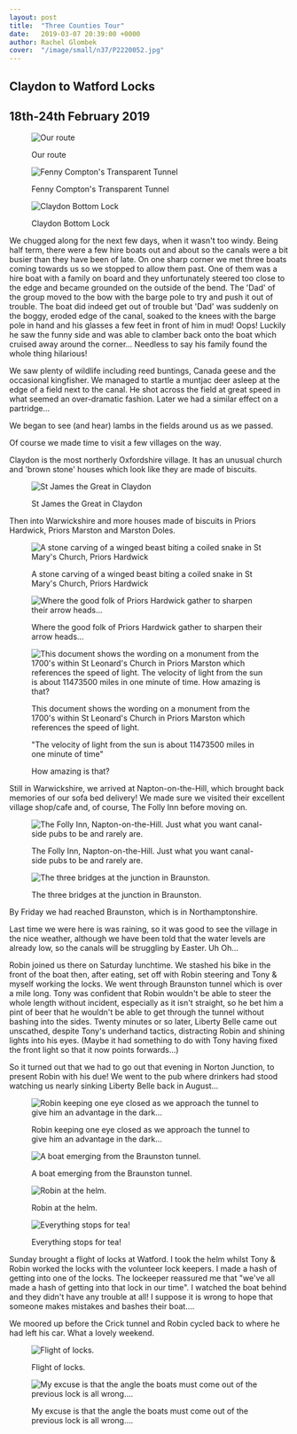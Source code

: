 ```yaml
---
layout: post
title:  "Three Counties Tour"
date:   2019-03-07 20:39:00 +0000
author: Rachel Glombek
cover:  "/image/small/n37/P2220052.jpg"
---
```


<h2>Claydon to Watford Locks</h2>

<h2>18th-24th February 2019</h2>

<figure>
 <img src="{{site.baseurl}}/image/maps/n37map.png" alt="Our route" >
 <figcaption>
 <p>Our route</p>
 </figcaption>
</figure>

<figure>
 <img src="{{site.baseurl}}/image/small/n37/DSCN1853.jpg" alt="Fenny Compton's Transparent Tunnel" >
 <figcaption>
 <p>Fenny Compton's Transparent Tunnel</p>
 </figcaption>
</figure>

<figure>
 <img src="{{site.baseurl}}/image/small/n37/DSCN1844.jpg" alt="Claydon Bottom Lock" >
 <figcaption>
 <p>Claydon Bottom Lock</p>
 </figcaption>
</figure>


<p>We chugged along for the next few days, when it wasn't too windy. Being half term, there were a few hire boats out and about so the canals were a bit busier than they have been of late. On one sharp corner we met three boats coming towards us so we stopped to allow them past. One of them was a hire boat with a family on board and they unfortunately steered too close to the edge and became grounded on the outside of the bend. The 'Dad' of the group moved to the bow with the barge pole to try and push it out of trouble. The boat did indeed get out of trouble but 'Dad' was suddenly on the boggy, eroded edge of the canal, soaked to the knees with the barge pole in hand and his glasses a few feet in front of him in mud! Oops! Luckily he saw the funny side and was able to clamber back onto the boat which cruised away around the corner... Needless to say his family found the whole thing hilarious!</p>


<p>We saw plenty of wildlife including reed buntings, Canada geese and the occasional kingfisher. We managed to startle a muntjac deer asleep at the edge of a field next to the canal. He shot across the field at great speed in what seemed an over-dramatic fashion. Later we had a similar effect on a partridge...</p>


<p>We began to see (and hear) lambs in the fields around us as we passed.</p>


<p>Of course we made time to visit a few villages on the way.</p>

<p>Claydon  is the most northerly Oxfordshire village. It has an unusual church and 'brown stone' houses which look like they are made of biscuits.</p>

<figure>
 <img src="{{site.baseurl}}/image/small/n37/P2180024.jpg" alt="St James the Great in Claydon" >
 <figcaption>
 <p>St James the Great in Claydon</p>
 </figcaption>
</figure>

<p>Then into Warwickshire and more houses made of biscuits in Priors Hardwick, Priors Marston and Marston Doles.</p>



<figure>
 <img src="{{site.baseurl}}/image/small/n37/DSCN1859.jpg" alt="A stone carving of a winged beast biting a coiled snake in St Mary's Church, Priors Hardwick" >
 <figcaption>
 <p>A stone carving of a winged beast biting a coiled snake in St Mary's Church, Priors Hardwick</p>
 </figcaption>
</figure>

<figure>
 <img src="{{site.baseurl}}/image/small/n37/DSCN1861.jpg" alt="Where the good folk of Priors Hardwick gather to sharpen their arrow heads..." >
 <figcaption>
 <p>Where the good folk of Priors Hardwick gather to sharpen their arrow heads...</p>
 </figcaption>
</figure>

<figure>
 <img src="{{site.baseurl}}/image/small/n37/DSCN1884.jpg" alt="This document shows the wording on a monument from the 1700's within St Leonard's Church in Priors Marston which references the speed of light.
The velocity of light from the sun is about 11473500 miles in one minute of time.
How amazing is that?" >
 <figcaption>
 <p>This document shows the wording on a monument from the 1700's within St Leonard's Church in Priors Marston which references the speed of light.</p>
 <p>"The velocity of light from the sun is about 11473500 miles in one minute of time"</p>
 <p>How amazing is that?</p>
 </figcaption>
</figure>

<p>Still in Warwickshire, we arrived at Napton-on-the-Hill, which brought back memories of our sofa bed delivery! We made sure we visited their excellent village shop/cafe and, of course, The Folly Inn before moving on.</p>


<figure>
 <img src="{{site.baseurl}}/image/small/n37/P2220052.jpg" alt="The Folly Inn, Napton-on-the-Hill. Just what you want canal-side pubs to be and rarely are." >
 <figcaption>
 <p>The Folly Inn, Napton-on-the-Hill. Just what you want canal-side pubs to be and rarely are.</p>
 </figcaption>
</figure>


<figure>
 <img src="{{site.baseurl}}/image/small/n37/P2220067.jpg" alt="The three bridges at the junction in Braunston." >
 <figcaption>
 <p>The three bridges at the junction in Braunston.</p>
 </figcaption>
</figure>

<p>By Friday we had reached Braunston, which is in Northamptonshire.</p>

<p>Last time we were here is was raining, so it was good to see the village in the nice weather, although we have been told that the water levels are already low, so the canals will be struggling by Easter. Uh Oh...</p>

<p>Robin joined us there on Saturday lunchtime. We stashed his bike in the front of the boat then, after eating, set off with Robin steering and Tony & myself working the locks. We went through Braunston tunnel which is over a mile long. Tony was confident that Robin wouldn't be able to steer the whole length without incident, especially as it isn't straight, so he bet him a pint of beer that he wouldn't be able to get through the tunnel without bashing into the sides. Twenty minutes or so later, Liberty Belle came out unscathed, despite Tony's underhand tactics, distracting Robin and shining lights into his eyes. (Maybe it had something to do with Tony having fixed the front light so that it now points forwards...)</p>

<p>So it turned out that we had to go out that evening in Norton Junction, to present Robin with his due! We went to the pub where drinkers had stood watching us nearly sinking Liberty Belle back in August...</p>


<figure>
 <img src="{{site.baseurl}}/image/small/n37/DSCN1894.jpg" alt="Robin keeping one eye closed as we approach the tunnel to give him an advantage in the dark..." >
 <figcaption>
 <p>Robin keeping one eye closed as we approach the tunnel to give him an advantage in the dark...</p>
 </figcaption>
</figure>

<figure>
 <img src="{{site.baseurl}}/image/small/n37/DSCN1901.jpg" alt="A boat emerging from the Braunston tunnel." >
 <figcaption>
 <p>A boat emerging from the Braunston tunnel.</p>
 </figcaption>
</figure>

<figure>
 <img src="{{site.baseurl}}/image/small/n37/P2230083.jpg" alt="Robin at the helm." >
 <figcaption>
 <p>Robin at the helm.</p>
 </figcaption>
</figure>

<figure>
 <img src="{{site.baseurl}}/image/small/n37/P2240099.jpg" alt="Everything stops for tea!" >
 <figcaption>
 <p>Everything stops for tea!</p>
 </figcaption>
</figure>


<p>Sunday brought a flight of locks at Watford. I took the helm whilst Tony & Robin worked the locks with the volunteer lock keepers. I made a hash of getting into one of the locks. The lockeeper reassured me that "we've all made a hash of getting into that lock in our time". I watched the boat behind and they didn't have any trouble at all! I suppose it is wrong to hope that someone makes mistakes and bashes their boat....</p>

<p>We moored up before the Crick tunnel and Robin cycled back to where he had left his car. What a lovely weekend.</p>

<figure>
 <img src="{{site.baseurl}}/image/small/n37/DSCN1909.jpg" alt="Flight of locks." >
 <figcaption>
 <p>Flight of locks.</p>
 </figcaption>
</figure>

<figure>
 <img src="{{site.baseurl}}/image/small/n37/P2240110.jpg" alt="My excuse is that the angle the boats must come out of the previous lock is all wrong...." >
 <figcaption>
 <p>My excuse is that the angle the boats must come out of the previous lock is all wrong....</p>
 </figcaption>
</figure>

